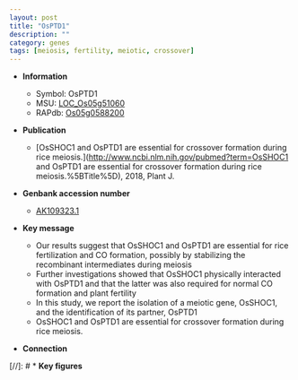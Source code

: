 ```yaml
---
layout: post
title: "OsPTD1"
description: ""
category: genes
tags: [meiosis, fertility, meiotic, crossover]
---
```


* **Information**  
    + Symbol: OsPTD1  
    + MSU: [LOC_Os05g51060](http://rice.uga.edu/cgi-bin/ORF_infopage.cgi?orf=LOC_Os05g51060)  
    + RAPdb: [Os05g0588200](https://rapdb.dna.affrc.go.jp/locus/?name=Os05g0588200)  

* **Publication**  
    + [OsSHOC1 and OsPTD1 are essential for crossover formation during rice meiosis.](http://www.ncbi.nlm.nih.gov/pubmed?term=OsSHOC1 and OsPTD1 are essential for crossover formation during rice meiosis.%5BTitle%5D), 2018, Plant J.

* **Genbank accession number**  
    + [AK109323.1](http://www.ncbi.nlm.nih.gov/nuccore/AK109323.1)

* **Key message**  
    + Our results suggest that OsSHOC1 and OsPTD1 are essential for rice fertilization and CO formation, possibly by stabilizing the recombinant intermediates during meiosis
    + Further investigations showed that OsSHOC1 physically interacted with OsPTD1 and that the latter was also required for normal CO formation and plant fertility
    + In this study, we report the isolation of a meiotic gene, OsSHOC1, and the identification of its partner, OsPTD1
    + OsSHOC1 and OsPTD1 are essential for crossover formation during rice meiosis.

* **Connection**  

[//]: # * **Key figures**  



